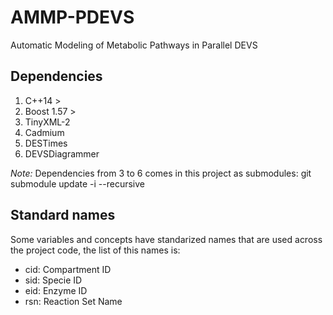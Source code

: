 # AMMP-PDEVS
Automatic Modeling of Metabolic Pathways in Parallel DEVS

## Dependencies
 1. C++14 >
 2. Boost 1.57 >
 3. TinyXML-2
 4. Cadmium
 5. DESTimes
 6. DEVSDiagrammer

*Note:* Dependencies from 3 to 6 comes in this project as submodules: git submodule update -i --recursive

## Standard names
Some variables and concepts have standarized names that are used across the project code, the list of this names is:
 * cid: Compartment ID
 * sid: Specie ID
 * eid: Enzyme ID
 * rsn: Reaction Set Name
